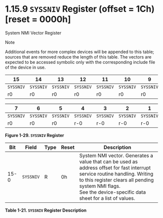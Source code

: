 # 1.15.9 `SYSSNIV` Register (offset = 1Ch) [reset = 0000h]

System NMI Vector Register

> [!NOTE]
> Additional events for more complex devices will be appended to this table; sources that are removed reduce the length
> of this table. The vectors are expected to be accessed symbolic only with the corresponding include file of the
> device in use.

<a id="figure-1-29"></a>

| 15        | 14        | 13        | 12        | 11        | 10        | 9         | 8         |
| --------- | --------- | --------- | --------- | --------- | --------- | --------- | --------- |
| `SYSSNIV` | `SYSSNIV` | `SYSSNIV` | `SYSSNIV` | `SYSSNIV` | `SYSSNIV` | `SYSSNIV` | `SYSSNIV` |
| r0        | r0        | r0        | r0        | r0        | r0        | r0        | r0        |

| 7         | 6         | 5         | 4         | 3         | 2         | 1         | 0         |
| --------- | --------- | --------- | --------- | --------- | --------- | --------- | --------- |
| `SYSSNIV` | `SYSSNIV` | `SYSSNIV` | `SYSSNIV` | `SYSSNIV` | `SYSSNIV` | `SYSSNIV` | `SYSSNIV` |
| r0        | r0        | r0        | r-0       | r-0       | r-0       | r-0       | r0        |

**Figure 1-29. `SYSSNIV` Register**

<a id="table-1-21"></a>

| Bit  | Field     | Type | Reset | Description                                                                                                                                                                                                                                    |
| ---- | --------- | ---- | ----- | ---------------------------------------------------------------------------------------------------------------------------------------------------------------------------------------------------------------------------------------------- |
| 15-0 | `SYSSNIV` | R    | 0h    | System NMI vector. Generates a value that can be used as address offset for fast interrupt service routine handling. Writing to this register clears all pending system NMI flags.<br>See the device-specific data sheet for a list of values. |

**Table 1-21. `SYSSNIV` Register Description**
